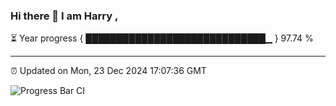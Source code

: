 ### Hi there 👋 I am Harry , 

⏳ Year progress { █████████████████████████████▁ } 97.74 %

---

⏰ Updated on Mon, 23 Dec 2024 17:07:36 GMT

![Progress Bar CI](https://github.com/duykhang68/duykhang68/workflows/Progress%20Bar%20CI/badge.svg)
